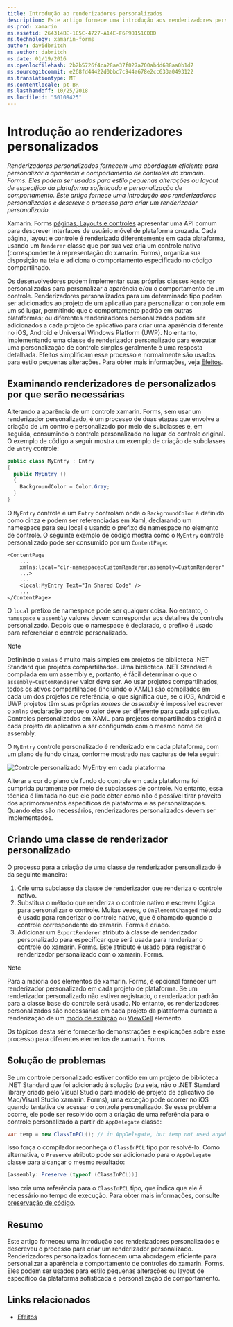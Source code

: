 ```yaml
---
title: Introdução ao renderizadores personalizados
description: Este artigo fornece uma introdução aos renderizadores personalizados e descreve o processo para criar um renderizador personalizado.
ms.prod: xamarin
ms.assetid: 264314BE-1C5C-4727-A14E-F6F98151CDBD
ms.technology: xamarin-forms
author: davidbritch
ms.author: dabritch
ms.date: 01/19/2016
ms.openlocfilehash: 2b2b5726f4ca28ae37f027a700abdd688aa0b1d7
ms.sourcegitcommit: e268fd44422d0bbc7c944a678e2cc633a0493122
ms.translationtype: MT
ms.contentlocale: pt-BR
ms.lasthandoff: 10/25/2018
ms.locfileid: "50108425"
---
```

# <a name="introduction-to-custom-renderers"></a>Introdução ao renderizadores personalizados

_Renderizadores personalizados fornecem uma abordagem eficiente para personalizar a aparência e comportamento de controles do xamarin. Forms. Eles podem ser usados para estilo pequenas alterações ou layout de específico da plataforma sofisticada e personalização de comportamento. Este artigo fornece uma introdução aos renderizadores personalizados e descreve o processo para criar um renderizador personalizado._

Xamarin. Forms [páginas, Layouts e controles](~/xamarin-forms/user-interface/controls/index.md) apresentar uma API comum para descrever interfaces de usuário móvel de plataforma cruzada. Cada página, layout e controle é renderizado diferentemente em cada plataforma, usando um `Renderer` classe que por sua vez cria um controle nativo (correspondente à representação do xamarin. Forms), organiza sua disposição na tela e adiciona o comportamento especificado no código compartilhado.

Os desenvolvedores podem implementar suas próprias classes `Renderer` personalizadas para personalizar a aparência e/ou o comportamento de um controle. Renderizadores personalizados para um determinado tipo podem ser adicionados ao projeto de um aplicativo para personalizar o controle em um só lugar, permitindo que o comportamento padrão em outras plataformas; ou diferentes renderizadores personalizados podem ser adicionados a cada projeto de aplicativo para criar uma aparência diferente no iOS, Android e Universal Windows Platform (UWP). No entanto, implementando uma classe de renderizador personalizado para executar uma personalização de controle simples geralmente é uma resposta detalhada. Efeitos simplificam esse processo e normalmente são usados para estilo pequenas alterações. Para obter mais informações, veja [Efeitos](~/xamarin-forms/app-fundamentals/effects/index.md).

## <a name="examining-why-custom-renderers-are-necessary"></a>Examinando renderizadores de personalizados por que serão necessárias

Alterando a aparência de um controle xamarin. Forms, sem usar um renderizador personalizado, é um processo de duas etapas que envolve a criação de um controle personalizado por meio de subclasses e, em seguida, consumindo o controle personalizado no lugar do controle original. O exemplo de código a seguir mostra um exemplo de criação de subclasses de `Entry` controle:

```csharp
public class MyEntry : Entry
{
  public MyEntry ()
  {
    BackgroundColor = Color.Gray;
  }
}
```

O `MyEntry` controle é um `Entry` controlam onde o `BackgroundColor` é definido como cinza e podem ser referenciadas em Xaml, declarando um namespace para seu local e usando o prefixo de namespace no elemento de controle. O seguinte exemplo de código mostra como o `MyEntry` controle personalizado pode ser consumido por um `ContentPage`:

```xaml
<ContentPage
    ...
    xmlns:local="clr-namespace:CustomRenderer;assembly=CustomRenderer"
    ...>
    ...
    <local:MyEntry Text="In Shared Code" />
    ...
</ContentPage>
```

O `local` prefixo de namespace pode ser qualquer coisa. No entanto, o `namespace` e `assembly` valores devem corresponder aos detalhes de controle personalizado. Depois que o namespace é declarado, o prefixo é usado para referenciar o controle personalizado.

> [!NOTE]
> Definindo o `xmlns` é muito mais simples em projetos de biblioteca .NET Standard que projetos compartilhados. Uma biblioteca .NET Standard é compilada em um assembly e, portanto, é fácil determinar o que o `assembly=CustomRenderer` valor deve ser. Ao usar projetos compartilhados, todos os ativos compartilhados (incluindo o XAML) são compilados em cada um dos projetos de referência, o que significa que, se o iOS, Android e UWP projetos têm suas próprias *nomes de assembly* é impossível escrever o `xmlns` declaração porque o valor deve ser diferente para cada aplicativo. Controles personalizados em XAML para projetos compartilhados exigirá a cada projeto de aplicativo a ser configurado com o mesmo nome de assembly.

O `MyEntry` controle personalizado é renderizado em cada plataforma, com um plano de fundo cinza, conforme mostrado nas capturas de tela seguir:

![](introduction-images/screenshots.png "Controle personalizado MyEntry em cada plataforma")

Alterar a cor do plano de fundo do controle em cada plataforma foi cumprida puramente por meio de subclasses de controle. No entanto, essa técnica é limitada no que ele pode obter como não é possível tirar proveito dos aprimoramentos específicos de plataforma e as personalizações. Quando eles são necessários, renderizadores personalizados devem ser implementados.

## <a name="creating-a-custom-renderer-class"></a>Criando uma classe de renderizador personalizado

O processo para a criação de uma classe de renderizador personalizado é da seguinte maneira:

1. Crie uma subclasse da classe de renderizador que renderiza o controle nativo.
1. Substitua o método que renderiza o controle nativo e escrever lógica para personalizar o controle. Muitas vezes, o `OnElementChanged` método é usado para renderizar o controle nativo, que é chamado quando o controle correspondente do xamarin. Forms é criado.
1. Adicionar um `ExportRenderer` atributo à classe de renderizador personalizado para especificar que será usada para renderizar o controle do xamarin. Forms. Este atributo é usado para registrar o renderizador personalizado com o xamarin. Forms.

> [!NOTE]
> Para a maioria dos elementos de xamarin. Forms, é opcional fornecer um renderizador personalizado em cada projeto de plataforma. Se um renderizador personalizado não estiver registrado, o renderizador padrão para a classe base do controle será usado. No entanto, os renderizadores personalizados são necessárias em cada projeto da plataforma durante a renderização de um [modo de exibição](xref:Xamarin.Forms.View) ou [ViewCell](xref:Xamarin.Forms.ViewCell) elemento.

Os tópicos desta série fornecerão demonstrações e explicações sobre esse processo para diferentes elementos de xamarin. Forms.

## <a name="troubleshooting"></a>Solução de problemas

Se um controle personalizado estiver contido em um projeto de biblioteca .NET Standard que foi adicionado à solução (ou seja, não o .NET Standard library criado pelo Visual Studio para modelo de projeto de aplicativo do Mac/Visual Studio xamarin. Forms), uma exceção pode ocorrer no iOS quando tentativa de acessar o controle personalizado. Se esse problema ocorre, ele pode ser resolvido com a criação de uma referência para o controle personalizado a partir de `AppDelegate` classe:

```csharp
var temp = new ClassInPCL(); // in AppDelegate, but temp not used anywhere
```

Isso força o compilador reconheça o `ClassInPCL` tipo por resolvê-lo. Como alternativa, o `Preserve` atributo pode ser adicionado para o `AppDelegate` classe para alcançar o mesmo resultado:

```csharp
[assembly: Preserve (typeof (ClassInPCL))]
```

Isso cria uma referência para o `ClassInPCL` tipo, que indica que ele é necessário no tempo de execução. Para obter mais informações, consulte [preservação de código](~/ios/deploy-test/linker.md).

## <a name="summary"></a>Resumo

Este artigo forneceu uma introdução aos renderizadores personalizados e descreveu o processo para criar um renderizador personalizado. Renderizadores personalizados fornecem uma abordagem eficiente para personalizar a aparência e comportamento de controles do xamarin. Forms. Eles podem ser usados para estilo pequenas alterações ou layout de específico da plataforma sofisticada e personalização de comportamento.


## <a name="related-links"></a>Links relacionados

- [Efeitos](~/xamarin-forms/app-fundamentals/effects/index.md)
